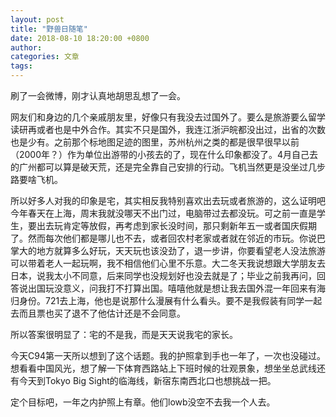 ```yaml
---
layout: post
title: "野兽日随笔"
date: 2018-08-10 18:20:00 +0800
author:
categories: 文章
tags:
---
```


刷了一会微博，刚才认真地胡思乱想了一会。

网友们和身边的几个亲戚朋友里，好像只有我没去过国外了。要么是旅游要么留学读研再或者也是中外合作。其实不只是国外，我连江浙沪皖都没出过，出省的次数也是少有。之前那个标地图足迹的图里，苏州杭州之类的都是很早很早以前（2000年？）作为单位出游带的小孩去的了，现在什么印象都没了。4月自己去的广州都可以算是破天荒，还是完全靠自己安排的行动。飞机当然更是没坐过几步路要啥飞机。

所以好多人对我的印象是宅，其实相反我特别喜欢出去玩或者旅游的，这么证明吧今年春天在上海，周末我就没哪天不出门过，电脑带过去都没玩。可之前一直是学生，要出去玩肯定等放假，再考虑到家长没时间，那只剩新年五一或者国庆假期了。然而每次他们都是哪儿也不去，或者回农村老家或者就在邻近的市玩。你说巴掌大的地方就算多么好玩，天天玩也该没劲了，退一步讲，你要看望老人没法旅游可以带着老人一起玩啊，我不相信他们心里不乐意。大二冬天我说想跟大学朋友去日本，说我太小不同意，后来同学也没规划好也没去就是了；毕业之前我再问，回答说出国玩没意义，问我打不打算出国。嘻嘻他就是想让我去国外混一年回来有海归身份。721去上海，他也是说那什么漫展有什么看头。要不是我假装有同学一起去而且票也买了退不了他估计还是不会同意。

所以答案很明显了：宅的不是我，而是天天说我宅的家长。

今天C94第一天所以想到了这个话题。我的护照拿到手也一年了，一次也没碰过。想看看中国风光，想了解一下体育西路站上下班时候的壮观景象，想坐坐总武线还有今天到Tokyo Big Sight的临海线，新宿东南西北口也想挑战一把。

定个目标吧，一年之内护照上有章。他们lowb没空不去我一个人去。
